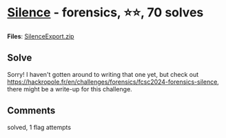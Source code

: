 [Silence](challenge_files/README.md) - forensics, ⭐⭐, 70 solves
===

**Files**: [SilenceExport.zip](https://www.narthorn.com/ctf/FCSC-2024/challenge_files/forensics/Silence/SilenceExport.zip)

## Solve

Sorry! I haven't gotten around to writing that one yet, but check out https://hackropole.fr/en/challenges/forensics/fcsc2024-forensics-silence, there might be a write-up for this challenge.

## Comments

solved, 1 flag attempts